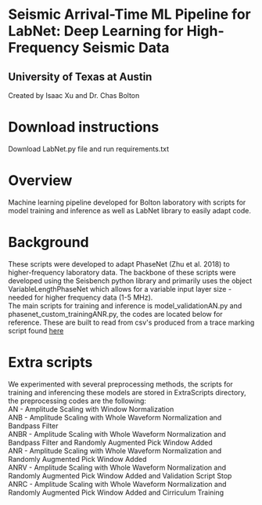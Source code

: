 # Seismic Arrival-Time ML Pipeline for LabNet: Deep Learning for High-Frequency Seismic Data <br>
## University of Texas at Austin
Created by Isaac Xu and Dr. Chas Bolton
# Download instructions
Download LabNet.py file and run requirements.txt 
# Overview
Machine learning pipeline developed for Bolton laboratory with scripts for model training and inference as well as 
LabNet library to easily adapt code. 
# Background
These scripts were developed to adapt PhaseNet (Zhu et al. 2018) to higher-frequency laboratory data. The backbone
of these scripts were developed using the Seisbench python library and primarily uses the object VariableLengthPhaseNet
which allows for a variable input layer size - needed for higher frequency data (1-5 MHz). <br> 
The main scripts for training and inference is model_validationAN.py and phasenet_custom_trainingANR.py, the codes are located below
for reference. These are built to read from csv's produced from a trace marking script found [here](https://github.com/Is-Xu1/waveform_marking_bolton/tree/main)
# Extra scripts
We experimented with several preprocessing methods, the scripts for training and inferencing these models are stored in
ExtraScripts directory, the preprocessing codes are the following: <br>
AN - Amplitude Scaling with Window Normalization <br>
ANB - Amplitude Scaling with Whole Waveform Normalization and Bandpass Filter <br>
ANBR - Amplitude Scaling with Whole Waveform Normalization and Bandpass Filter and Randomly Augmented Pick Window Added <br>
ANR - Amplitude Scaling with Whole Waveform Normalization  and Randomly Augmented Pick Window Added <br>
ANRV - Amplitude Scaling with Whole Waveform Normalization and Randomly Augmented Pick Window Added and Validation Script Stop <br>
ANRC - Amplitude Scaling with Whole Waveform Normalization and Randomly Augmented Pick Window Added and Cirriculum Training 

